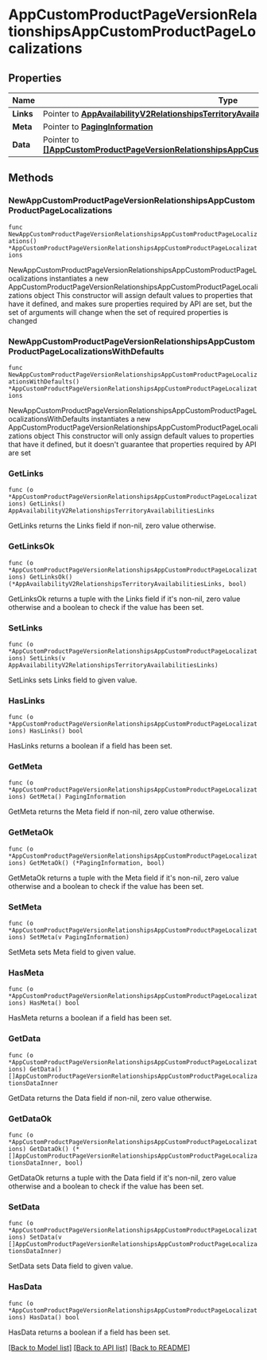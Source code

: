 # AppCustomProductPageVersionRelationshipsAppCustomProductPageLocalizations

## Properties

Name | Type | Description | Notes
------------ | ------------- | ------------- | -------------
**Links** | Pointer to [**AppAvailabilityV2RelationshipsTerritoryAvailabilitiesLinks**](AppAvailabilityV2RelationshipsTerritoryAvailabilitiesLinks.md) |  | [optional] 
**Meta** | Pointer to [**PagingInformation**](PagingInformation.md) |  | [optional] 
**Data** | Pointer to [**[]AppCustomProductPageVersionRelationshipsAppCustomProductPageLocalizationsDataInner**](AppCustomProductPageVersionRelationshipsAppCustomProductPageLocalizationsDataInner.md) |  | [optional] 

## Methods

### NewAppCustomProductPageVersionRelationshipsAppCustomProductPageLocalizations

`func NewAppCustomProductPageVersionRelationshipsAppCustomProductPageLocalizations() *AppCustomProductPageVersionRelationshipsAppCustomProductPageLocalizations`

NewAppCustomProductPageVersionRelationshipsAppCustomProductPageLocalizations instantiates a new AppCustomProductPageVersionRelationshipsAppCustomProductPageLocalizations object
This constructor will assign default values to properties that have it defined,
and makes sure properties required by API are set, but the set of arguments
will change when the set of required properties is changed

### NewAppCustomProductPageVersionRelationshipsAppCustomProductPageLocalizationsWithDefaults

`func NewAppCustomProductPageVersionRelationshipsAppCustomProductPageLocalizationsWithDefaults() *AppCustomProductPageVersionRelationshipsAppCustomProductPageLocalizations`

NewAppCustomProductPageVersionRelationshipsAppCustomProductPageLocalizationsWithDefaults instantiates a new AppCustomProductPageVersionRelationshipsAppCustomProductPageLocalizations object
This constructor will only assign default values to properties that have it defined,
but it doesn't guarantee that properties required by API are set

### GetLinks

`func (o *AppCustomProductPageVersionRelationshipsAppCustomProductPageLocalizations) GetLinks() AppAvailabilityV2RelationshipsTerritoryAvailabilitiesLinks`

GetLinks returns the Links field if non-nil, zero value otherwise.

### GetLinksOk

`func (o *AppCustomProductPageVersionRelationshipsAppCustomProductPageLocalizations) GetLinksOk() (*AppAvailabilityV2RelationshipsTerritoryAvailabilitiesLinks, bool)`

GetLinksOk returns a tuple with the Links field if it's non-nil, zero value otherwise
and a boolean to check if the value has been set.

### SetLinks

`func (o *AppCustomProductPageVersionRelationshipsAppCustomProductPageLocalizations) SetLinks(v AppAvailabilityV2RelationshipsTerritoryAvailabilitiesLinks)`

SetLinks sets Links field to given value.

### HasLinks

`func (o *AppCustomProductPageVersionRelationshipsAppCustomProductPageLocalizations) HasLinks() bool`

HasLinks returns a boolean if a field has been set.

### GetMeta

`func (o *AppCustomProductPageVersionRelationshipsAppCustomProductPageLocalizations) GetMeta() PagingInformation`

GetMeta returns the Meta field if non-nil, zero value otherwise.

### GetMetaOk

`func (o *AppCustomProductPageVersionRelationshipsAppCustomProductPageLocalizations) GetMetaOk() (*PagingInformation, bool)`

GetMetaOk returns a tuple with the Meta field if it's non-nil, zero value otherwise
and a boolean to check if the value has been set.

### SetMeta

`func (o *AppCustomProductPageVersionRelationshipsAppCustomProductPageLocalizations) SetMeta(v PagingInformation)`

SetMeta sets Meta field to given value.

### HasMeta

`func (o *AppCustomProductPageVersionRelationshipsAppCustomProductPageLocalizations) HasMeta() bool`

HasMeta returns a boolean if a field has been set.

### GetData

`func (o *AppCustomProductPageVersionRelationshipsAppCustomProductPageLocalizations) GetData() []AppCustomProductPageVersionRelationshipsAppCustomProductPageLocalizationsDataInner`

GetData returns the Data field if non-nil, zero value otherwise.

### GetDataOk

`func (o *AppCustomProductPageVersionRelationshipsAppCustomProductPageLocalizations) GetDataOk() (*[]AppCustomProductPageVersionRelationshipsAppCustomProductPageLocalizationsDataInner, bool)`

GetDataOk returns a tuple with the Data field if it's non-nil, zero value otherwise
and a boolean to check if the value has been set.

### SetData

`func (o *AppCustomProductPageVersionRelationshipsAppCustomProductPageLocalizations) SetData(v []AppCustomProductPageVersionRelationshipsAppCustomProductPageLocalizationsDataInner)`

SetData sets Data field to given value.

### HasData

`func (o *AppCustomProductPageVersionRelationshipsAppCustomProductPageLocalizations) HasData() bool`

HasData returns a boolean if a field has been set.


[[Back to Model list]](../README.md#documentation-for-models) [[Back to API list]](../README.md#documentation-for-api-endpoints) [[Back to README]](../README.md)


